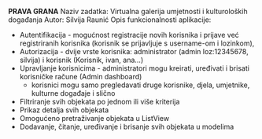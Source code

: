 **PRAVA GRANA**
Naziv zadatka: Virtualna galerija umjetnosti i kulturoloških događanja
Autor: Silvija Raunić
Opis funkcionalnosti aplikacije: 
- Autentifikacija - mogućnost registracije novih korisnika i prijave već registriranih korisnika (korisnik se prijavljuje s username-om i lozinkom),
- Autorizacija - dvije vrste korisnika: administrator (admin loz:12345678, silvija) i korisnik (Korisnik, ivan, ana...)
- Upravljanje korisnicima - administratori mogu kreirati, uređivati i brisati korisničke račune (Admin dashboard)
  + korisnici mogu samo pregledavati druge korisnike, djela, umjetnike, kulturne događaje i slično
- Filtriranje svih objekata po jednom ili više kriterija
- Prikaz detalja svih objekata
- Omogućeno pretraživanje objekata u ListView
- Dodavanje, čitanje, uređivanje i brisanje svih objekata u modelima
